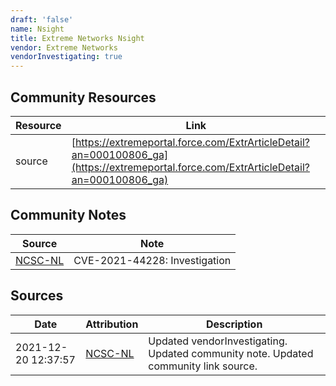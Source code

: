 ```yaml
---
draft: 'false'
name: Nsight
title: Extreme Networks Nsight
vendor: Extreme Networks
vendorInvestigating: true
---
```



## Community Resources
| Resource | Link |
| --- | --- |
| source | [https://extremeportal.force.com/ExtrArticleDetail?an=000100806_ga](https://extremeportal.force.com/ExtrArticleDetail?an=000100806_ga) |

## Community Notes
| Source | Note |
| --- | --- |
| [NCSC-NL](https://github.com/NCSC-NL/log4shell/blob/main/software/README.md) | CVE-2021-44228: Investigation </ul> |

## Sources
| Date | Attribution | Description |
| --- | --- | --- |
| 2021-12-20 12:37:57 | [NCSC-NL](https://github.com/NCSC-NL/log4shell/blob/main/software/README.md) | Updated vendorInvestigating. Updated community note. Updated community link source.  |
